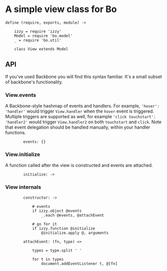 # A simple view class for Bo

	define (require, exports, module) ->

		izzy = require 'izzy'
		Model = require 'bo.model'
		_ = require 'bo.util'

		class View extends Model

## API

If you've used Backbone you will find this syntax familiar. It's a small subset of backbone's functionality.

### View.events

A Backbone-style hashmap of events and handlers. For example, `'hover': 'handler'` would trigger `View.handler` when the `hover` event is triggered. Multiple triggers are supported as well, for example `'click touchstart': 'handler2'` would trigger `View.handler2` on both `touchstart` and `click`. Note that event delegation should be handled manually, within your handler functions.

			events: {}

### View.initialize

A function called after the view is constructed and events are attached.

			initialize: ->

### View internals

			constructor: ->

				# events
				if izzy.object @events
					_.each @events, @attachEvent

				# go for it
				if izzy.function @initialize
					@initialize.apply @, arguments

			attachEvent: (fn, type) =>

				types = type.split ' '

				for t in types
					document.addEventListener t, @[fn]